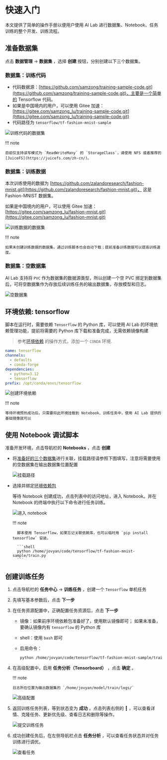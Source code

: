 # 快速入门

本文提供了简单的操作手册以便用户使用 AI Lab 进行数据集、Notebook、任务训练的整个开发、训练流程。

## 准备数据集

点击 **数据管理** -> **数据集** ，选择 **创建** 按钮，分别创建以下三个数据集。

### 数据集：训练代码

- 代码数据源：[https://github.com/samzong/training-sample-code.git](https://github.com/samzong/training-sample-code.git)，主要是一个简单的 Tensorflow 代码。
- 如果是中国境内的用户，可以使用 Gitee 加速：[https://gitee.com/samzong_lu/training-sample-code.git](https://gitee.com/samzong_lu/training-sample-code.git)
- 代码路径为 `tensorflow/tf-fashion-mnist-sample`

![训练代码的数据集](./images/baize-01.png)

!!! note

    目前仅支持读写模式为 `ReadWriteMany` 的 `StorageClass`，请使用 NFS 或者推荐的 [JuiceFS](https://juicefs.com/zh-cn/)。

### 数据集：训练数据

本次训练使用的数据为 [https://github.com/zalandoresearch/fashion-mnist.git](https://github.com/zalandoresearch/fashion-mnist.git)，
这是 Fashion-MNIST 数据集。

如果是中国境内的用户，可以使用 Gitee 加速：[https://gitee.com/samzong_lu/fashion-mnist.git](https://gitee.com/samzong_lu/fashion-mnist.git)

![训练数据的数据集](./images/baize-02.png)

!!! note

    如果未创建训练数据的数据集，通过训练脚本也会自动下载；提前准备训练数据可以提高训练速度。

### 数据集：空数据集

AI Lab 支持将 `PVC` 作为数据集的数据源类型，所以创建一个空 PVC 绑定到数据集后，可将空数据集作为存放后续训练任务的输出数据集，存放模型和日志。

![空数据集](./images/baize-03.png)

## 环境依赖: tensorflow

脚本在运行时，需要依赖 `Tensorflow` 的 Python 库，可以使用 AI Lab 的环境依赖管理功能，提前将需要的 Python 库下载和准备完成，无需依赖镜像构建

> 参考[环境依赖](./dataset/environments.md) 的操作方式，添加一个 `CONDA` 环境.

```yaml
name: tensorflow
channels:
  - defaults
  - conda-forge
dependencies:
  - python=3.12
  - tensorflow
prefix: /opt/conda/envs/tensorflow
```

![创建环境依赖](./images/baize-08.png)

!!! note

    等待环境预热成功后，只需要将此环境挂载到 Notebook、训练任务中，使用 AI Lab 提供的基础镜像就可以

## 使用 Notebook 调试脚本

准备开发环境，点击导航栏的 **Notebooks** ，点击 **创建**

- 将[准备好的三个数据集](#_2)进行关联，挂载路径请参照下图填写，注意将需要使用的空数据集在输出数据集位置配置

    ![挂载路径](./images/baize-06.png)

- 选择并绑定[环境依赖包](#tensorflow)

    等待 Notebook 创建成功，点击列表中的访问地址，进入 Notebook。并在 Notebook 的终端中执行以下命令进行任务训练。

    ![进入 notebook](./images/baize-05.png)

    !!! note

        脚本使用 Tensorflow，如果忘记关联依赖库，也可以临时用 `pip install tensorflow` 安装。

        ```shell
        python /home/jovyan/code/tensorflow/tf-fashion-mnist-sample/train.py
        ```

## 创建训练任务

1.  点击导航栏的 **任务中心** -> **训练任务** ，创建一个 `Tensorflow` 单机任务
1.  先填写基本参数后，点击 **下一步**
1.  在任务资源配置中，正确配置任务资源后，点击 **下一步**

    - 镜像：如果前序环境依赖包准备好了，使用默认镜像即可； 如果未准备，要确认镜像内有 `tensorflow` 的 Python 库
    - shell：使用 `bash` 即可
    - 启用命令：
    
        ```bash
        python /home/jovyan/code/tensorflow/tf-fashion-mnist-sample/train.py
        ```

1.  在高级配置中，启用 **任务分析（Tensorboard）** ，点击 **确定** 。

    !!! note

        日志所在位置为输出数据集的 `/home/jovyan/model/train/logs/`

    ![高级配置](./images/enable-analy.png)

1.  返回训练任务列表，等到状态变为 **成功** 。点击列表右侧的 **┇** ，可以查看详情、克隆任务、更新优先级、查看日志和删除等操作。

    ![提交训练任务](./images/othera.png)

1.  成功创建任务后，在左侧导航栏点击 **任务分析** ，可以查看任务状态并对任务训练进行调优。

    ![查看任务](./images/baize-07.png)
